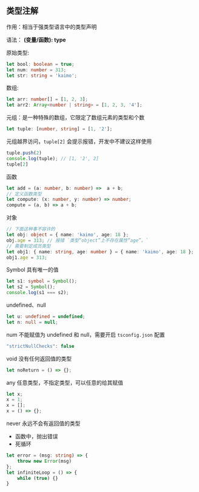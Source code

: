 ## 类型注解

作用：相当于强类型语言中的类型声明

语法： **(变量/函数): type**

原始类型:

```ts
let bool: boolean = true;
let num: number = 313;
let str: string = 'kaimo';
```

数组:

```ts
let arr: number[] = [1, 2, 3];
let arr2: Array<number | string> = [1, 2, 3, '4'];
```

元组：是一种特殊的数组，它限定了数组元素的类型和个数

```ts
let tuple: [number, string] = [1, '2'];
```

元组越界访问，`tuple[2]` 会提示报错，开发中不建议这样使用

```ts
tuple.push(2)
console.log(tuple); // [1, '2', 2]
tuple[2]
```

函数

```ts
let add = (a: number, b: number) =>  a + b;
// 定义函数类型
let compute: (x: number, y: number) => number;
compute = (a, b) => a + b;
```

对象

```ts
// 下面这种事不容许的
let obj: object = { name: 'kaimo', age: 18 };
obj.age = 313; // 报错 `类型“object”上不存在属性“age”。`
// 需要制定成员类型
let obj1: { name: string, age: number } = { name: 'kaimo', age: 18 };
obj1.age = 313; 
```

Symbol 具有唯一的值

```ts
let s1: symbol = Symbol();
let s2 = Symbol();
console.log(s1 === s2);
```

undefined、null

```ts
let u: undefined = undefined;
let n: null = null;
```

num 不能赋值为 undefined 和 null，需要开启 `tsconfig.json` 配置

```js
"strictNullChecks": false
```

void 没有任何返回值的类型

```ts
let noReturn = () => {};
```

any 任意类型，不指定类型，可以任意的给其赋值

```ts
let x;
x = 1;
x = [];
x = () => {};
```

never 永远不会有返回值的类型

- 函数中，抛出错误
- 死循环

```ts
let error = (msg: string) => {
    throw new Error(msg)
};
let infiniteLoop = () => {
    while (true) {}
}
```

